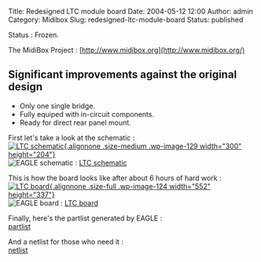 Title: Redesigned LTC module board
Date: 2004-05-12 12:00
Author: admin
Category: Midibox
Slug: redesigned-ltc-module-board
Status: published

<!-- Navigation -->Status : Frozen.

The MidiBox Project : [http://www.midibox.org](http://www.midibox.org/)

Significant improvements against the original design
----------------------------------------------------

-   Only one single bridge.
-   Fully equiped with in-circuit components.
-   Ready for direct rear panel mount.

First let's take a look at the schematic :  
[![LTC
schematic](http://raphael.doursenaud.fr/wp-content/uploads/schematic2-300x204.png "LTC schematic"){.alignnone
.size-medium .wp-image-129 width="300"
height="204"}](http://raphael.doursenaud.fr/wp-content/uploads/schematic2.png)  
![EAGLE schematic](file:///images/sch.png) : [LTC
schematic](http://raphael.doursenaud.fr/wp-content/uploads/ltc.sch)

This is how the board looks like after about 6 hours of hard work :  
[![LTC
board](http://raphael.doursenaud.fr/wp-content/uploads/board2.png "LTC board"){.alignnone
.size-full .wp-image-124 width="552"
height="337"}](http://raphael.doursenaud.fr/wp-content/uploads/board2.png)  
![EAGLE board](file:///images/brd.png) : [LTC
board](http://raphael.doursenaud.fr/wp-content/uploads/ltc.brd)

Finally, here's the partlist generated by EAGLE :  
[partlist](http://raphael.doursenaud.fr/wp-content/uploads/partlist2.txt)

And a netlist for those who need it :  
[netlist](http://raphael.doursenaud.fr/wp-content/uploads/netlist2.txt)
